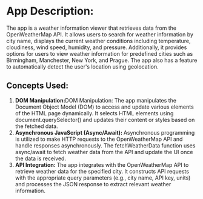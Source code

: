 <body>
    <h1>App Description:</h1>
    <p>The app is a weather information viewer that retrieves data from the OpenWeatherMap API. It allows users to
        search for weather information by city name, displays the current weather conditions including temperature,
        cloudiness, wind speed, humidity, and pressure. Additionally, it provides options for users to view weather
        information for predefined cities such as Birmingham, Manchester, New York, and Prague. The app also has a
        feature to automatically detect the user's location using geolocation.</p>
    <h2>Concepts Used:</h2>
    <ol>
        <li><strong>DOM Manipulation:</strong>DOM Manipulation: The app manipulates the Document Object Model (DOM) to
            access and update various elements of the HTML page dynamically. It selects HTML elements using
            document.querySelector() and updates their content or styles based on the fetched data.</li>
        <li><strong>Asynchronous JavaScript (Async/Await): </strong>Asynchronous programming is utilized to make HTTP
            requests to the OpenWeatherMap API and handle responses asynchronously. The fetchWeatherData function uses
            async/await to fetch weather data from the API and update the UI once the data is received.</li>
        <li><strong>API Integration: </strong>The app integrates with the OpenWeatherMap API to retrieve weather data
            for the specified city. It constructs API requests with the appropriate query parameters (e.g., city name,
            API key, units) and processes the JSON response to extract relevant weather information.</li>
    </ol>

</body>
